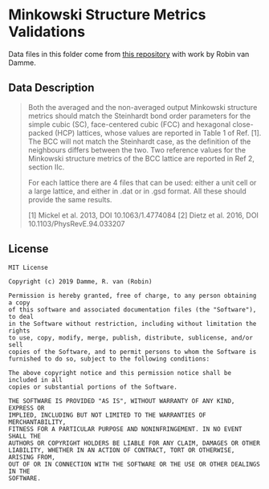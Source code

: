 # Minkowski Structure Metrics Validations

Data files in this folder come from [this repository](https://github.com/ArvDee/Minkowski-structure-metrics-calculator/tree/master/testLattices) with work by Robin van Damme.

## Data Description

> Both the averaged and the non-averaged output Minkowski structure metrics should match the Steinhardt bond order parameters for the simple cubic (SC), face-centered cubic (FCC) and hexagonal close-packed (HCP) lattices, whose values are reported in Table 1 of Ref. [1].
> The BCC will not match the Steinhardt case, as the definition of the neighbours differs between the two.
> Two reference values for the Minkowski structure metrics of the BCC lattice are reported in Ref 2, section IIc.
>
> For each lattice there are 4 files that can be used: either a unit cell or a large lattice, and either in .dat or in .gsd format.
> All these should provide the same results.
>
> [1] Mickel et al. 2013, DOI 10.1063/1.4774084
> [2] Dietz et al. 2016, DOI 10.1103/PhysRevE.94.033207

## License

```
MIT License

Copyright (c) 2019 Damme, R. van (Robin)

Permission is hereby granted, free of charge, to any person obtaining a copy
of this software and associated documentation files (the "Software"), to deal
in the Software without restriction, including without limitation the rights
to use, copy, modify, merge, publish, distribute, sublicense, and/or sell
copies of the Software, and to permit persons to whom the Software is
furnished to do so, subject to the following conditions:

The above copyright notice and this permission notice shall be included in all
copies or substantial portions of the Software.

THE SOFTWARE IS PROVIDED "AS IS", WITHOUT WARRANTY OF ANY KIND, EXPRESS OR
IMPLIED, INCLUDING BUT NOT LIMITED TO THE WARRANTIES OF MERCHANTABILITY,
FITNESS FOR A PARTICULAR PURPOSE AND NONINFRINGEMENT. IN NO EVENT SHALL THE
AUTHORS OR COPYRIGHT HOLDERS BE LIABLE FOR ANY CLAIM, DAMAGES OR OTHER
LIABILITY, WHETHER IN AN ACTION OF CONTRACT, TORT OR OTHERWISE, ARISING FROM,
OUT OF OR IN CONNECTION WITH THE SOFTWARE OR THE USE OR OTHER DEALINGS IN THE
SOFTWARE.
```
